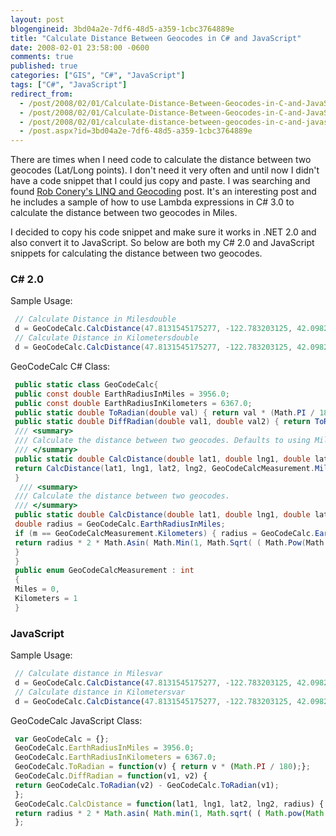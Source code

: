 ```yaml
---
layout: post
blogengineid: 3bd04a2e-7df6-48d5-a359-1cbc3764889e
title: "Calculate Distance Between Geocodes in C# and JavaScript"
date: 2008-02-01 23:58:00 -0600
comments: true
published: true
categories: ["GIS", "C#", "JavaScript"]
tags: ["C#", "JavaScript"]
redirect_from: 
  - /post/2008/02/01/Calculate-Distance-Between-Geocodes-in-C-and-JavaScript.aspx
  - /post/2008/02/01/Calculate-Distance-Between-Geocodes-in-C-and-JavaScript
  - /post/2008/02/01/calculate-distance-between-geocodes-in-c-and-javascript
  - /post.aspx?id=3bd04a2e-7df6-48d5-a359-1cbc3764889e
---
```

<!-- more -->

There are times when I need code to calculate the distance between two geocodes (Lat/Long points). I don't need it very often and until now I didn't have a code snippet that I could jus copy and paste. I was searching and found <a href="http://blog.wekeroad.com/2007/08/30/linq-and-geocoding/">Rob Conery's LINQ and Geocoding</a> post. It's an interesting post and he includes a sample of how to use Lambda expressions in C# 3.0 to calculate the distance between two geocodes in Miles.

I decided to copy his code snippet and make sure it works in .NET 2.0 and also convert it to JavaScript. So below are both my C# 2.0 and JavaScript snippets for calculating the distance between two geocodes.
<h3>C# 2.0</h3>

Sample Usage:

```csharp
 // Calculate Distance in Milesdouble 
 d = GeoCodeCalc.CalcDistance(47.8131545175277, -122.783203125, 42.0982224111897, -87.890625);
 // Calculate Distance in Kilometersdouble 
 d = GeoCodeCalc.CalcDistance(47.8131545175277, -122.783203125, 42.0982224111897, -87.890625, GeoCodeCalcMeasurement.Kilometers); 
 ```

GeoCodeCalc C# Class:

```csharp
 public static class GeoCodeCalc{ 
 public const double EarthRadiusInMiles = 3956.0; 
 public const double EarthRadiusInKilometers = 6367.0; 
 public static double ToRadian(double val) { return val * (Math.PI / 180); } 
 public static double DiffRadian(double val1, double val2) { return ToRadian(val2) - ToRadian(val1); } 
 /// <summary> 
 /// Calculate the distance between two geocodes. Defaults to using Miles. 
 /// </summary> 
 public static double CalcDistance(double lat1, double lng1, double lat2, double lng2) { 
 return CalcDistance(lat1, lng1, lat2, lng2, GeoCodeCalcMeasurement.Miles); 
 }
  /// <summary> 
 /// Calculate the distance between two geocodes. 
 /// </summary> 
 public static double CalcDistance(double lat1, double lng1, double lat2, double lng2, GeoCodeCalcMeasurement m) { 
 double radius = GeoCodeCalc.EarthRadiusInMiles; 
 if (m == GeoCodeCalcMeasurement.Kilometers) { radius = GeoCodeCalc.EarthRadiusInKilometers; } 
 return radius * 2 * Math.Asin( Math.Min(1, Math.Sqrt( ( Math.Pow(Math.Sin((DiffRadian(lat1, lat2)) / 2.0), 2.0) + Math.Cos(ToRadian(lat1)) * Math.Cos(ToRadian(lat2)) * Math.Pow(Math.Sin((DiffRadian(lng1, lng2)) / 2.0), 2.0) ) ) ) ); 
 }
 }
 public enum GeoCodeCalcMeasurement : int
 { 
 Miles = 0,
 Kilometers = 1
 }
 ```
<h3>JavaScript</h3>

Sample Usage:

```javascript
 // Calculate distance in Milesvar 
 d = GeoCodeCalc.CalcDistance(47.8131545175277, -122.783203125, 42.0982224111897, -87.890625, GeoCodeCalc.EarthRadiusInMiles); 
 // Calculate distance in Kilometersvar 
 d = GeoCodeCalc.CalcDistance(47.8131545175277, -122.783203125, 42.0982224111897, -87.890625, GeoCodeCalc.EarthRadiusInKilometers); 
 ```

GeoCodeCalc JavaScript Class:

```javascript
 var GeoCodeCalc = {};
 GeoCodeCalc.EarthRadiusInMiles = 3956.0;
 GeoCodeCalc.EarthRadiusInKilometers = 6367.0;
 GeoCodeCalc.ToRadian = function(v) { return v * (Math.PI / 180);};
 GeoCodeCalc.DiffRadian = function(v1, v2) { 
 return GeoCodeCalc.ToRadian(v2) - GeoCodeCalc.ToRadian(v1);
 };
 GeoCodeCalc.CalcDistance = function(lat1, lng1, lat2, lng2, radius) { 
 return radius * 2 * Math.asin( Math.min(1, Math.sqrt( ( Math.pow(Math.sin((GeoCodeCalc.DiffRadian(lat1, lat2)) / 2.0), 2.0) + Math.cos(GeoCodeCalc.ToRadian(lat1)) * Math.cos(GeoCodeCalc.ToRadian(lat2)) * Math.pow(Math.sin((GeoCodeCalc.DiffRadian(lng1, lng2)) / 2.0), 2.0) ) ) ) );
 };
 ```
